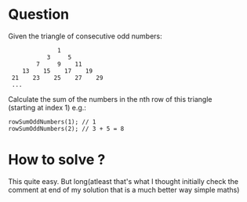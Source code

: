 
# Question
Given the triangle of consecutive odd numbers:  
     
                  1
               3     5
            7     9    11
        13    15    17    19
     21    23    25    27    29
     ...

Calculate the sum of the numbers in the nth row of this triangle  
(starting at index 1) e.g.:

    rowSumOddNumbers(1); // 1
    rowSumOddNumbers(2); // 3 + 5 = 8

# How to solve ?

This quite easy. But long(atleast that's what I thought initially check the   
comment at end of my solution that is a much better way simple maths)

